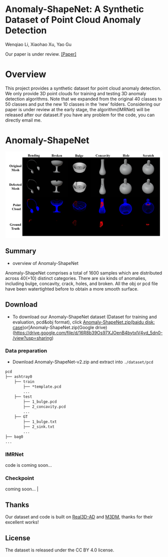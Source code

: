 # Anomaly-ShapeNet: A Synthetic Dataset of Point Cloud Anomaly Detection

Wenqiao Li, Xiaohao Xu, Yao Gu

Our paper is under review. [[Paper]](https://arxiv.org/abs/2311.14897)

# Overview
This project provides a synthetic dataset for point cloud anomaly detection. We only provide 3D point clouds for training and testing 3D anomaly detection algorithms.
Note that we expanded from the original 40 classes to 50 classes and put the new 10 classes in the ‘new’ folders.
Considering our paper is under review at the early stage, the algorithm(IMRNet) will be released after our dataset.If you have any problem for the code, you can directly email me. 


# Anomaly-ShapeNet

<img src="./examples.png" width=900 alt="Dataset" align=center>


## Summary
+ overview of Anomaly-ShapeNet

Anomaly-ShapeNet comprises a total of 1600 samples which are distributed across 40(+10) distinct categories. There are six kinds of anomalies, including bulge, concavity, crack, holes, and broken. All the obj or pcd file have been watertighted before to obtain a more smooth surface.


## Download

+ To download our Anomaly-ShapeNet dataset (Dataset for training and evaluation, pcd&obj format), click [Anomaly-ShapeNet.zip(baidu disk: case)](https://pan.baidu.com/s/1Nm50WIU_jx5viozwe59HsQ?pwd=case)or[Anomaly-ShapeNet.zip(Google drive)(https://drive.google.com/file/d/16R8b39Os97XJOenB4bytxlV4vd_5dn0-/view?usp=sharing)



### Data preparation
- Download Anomaly-ShapeNet-v2.zip and extract into `./dataset/pcd`
```
pcd
├── ashtray0
    ├── train
        ├── *template.pcd
        ...
    ├── test
        ├── 1_bulge.pcd
        ├── 2_concavity.pcd
        ...
    ├── GT
        ├── 1_bulge.txt
        ├── 2_sink.txt
        ... 
├── bag0
...
```
### IMRNet

code is coming soon...

### Checkpoint

coming soon...
                                                                                                    |
## Thanks

Our dataset and code is built on [Real3D-AD](https://github.com/eliahuhorwitz/3D-ADS) and [M3DM](https://github.com/nomewang/M3DM), thanks for their excellent works!

## License
The dataset is released under the CC BY 4.0 license.
